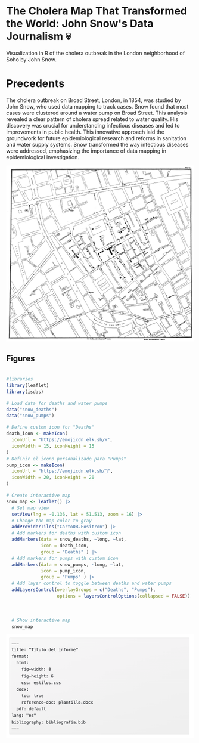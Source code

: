# The Cholera Map That Transformed the World: John Snow's Data Journalism 💀
Visualization in R of the cholera outbreak in the London neighborhood of Soho by John Snow.

# Precedents
The cholera outbreak on Broad Street, London, in 1854, was studied by John Snow, who used data mapping to track cases. Snow found that most cases were clustered around a water pump on Broad Street. This analysis revealed a clear pattern of cholera spread related to water quality. His discovery was crucial for understanding infectious diseases and led to improvements in public health. This innovative approach laid the groundwork for future epidemiological research and reforms in sanitation and water supply systems. Snow transformed the way infectious diseases were addressed, emphasizing the importance of data mapping in epidemiological investigation.

![](Snow-cholera-map.jpg)



## Figures

``` r

#libraries
library(leaflet)
library(isdas)
```
``` r
# Load data for deaths and water pumps
data("snow_deaths")
data("snow_pumps")
```
``` r
# Define custom icon for "Deaths"
death_icon <- makeIcon(
  iconUrl = "https://emojicdn.elk.sh/💀",
  iconWidth = 15, iconHeight = 15
)
# Definir el icono personalizado para "Pumps"
pump_icon <- makeIcon(
  iconUrl = "https://emojicdn.elk.sh/🚰",
  iconWidth = 20, iconHeight = 20
)
```
``` r
# Create interactive map
snow_map <- leaflet() |>
  # Set map view
  setView(lng = -0.136, lat = 51.513, zoom = 16) |>
  # Change the map color to gray
  addProviderTiles("CartoDB.Positron") |>
  # Add markers for deaths with custom icon
  addMarkers(data = snow_deaths, ~long, ~lat,
             icon = death_icon,
             group = "Deaths" ) |>
  # Add markers for pumps with custom icon
  addMarkers(data = snow_pumps, ~long, ~lat,
             icon = pump_icon,
             group = "Pumps" ) |>
  # Add layer control to toggle between deaths and water pumps
  addLayersControl(overlayGroups = c("Deaths", "Pumps"),
                   options = layersControlOptions(collapsed = FALSE))
```
``` r


  # Show interactive map
  snow_map
```

![](Interactive_Map.png)


